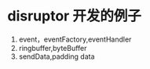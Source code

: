 # disruptor 开发的例子
1. event，eventFactory,eventHandler
2. ringbuffer,byteBuffer
3. sendData,padding data

